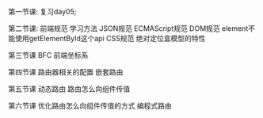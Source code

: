 第一节课:
    复习day05;

第二节课:
    前端规范
    学习方法
    JSON规范
    ECMAScript规范
    DOM规范
        element不能使用getElementById这个api
    CSS规范
        绝对定位盒模型的特性

第三节课
    BFC
    前端坐标系

第四节课
    路由器相关的配置
    嵌套路由

第五节课
    动态路由
    路由怎么向组件传值

第六节课
    优化路由怎么向组件传值的方式
    编程式路由
